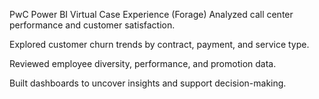 PwC Power BI Virtual Case Experience (Forage)
Analyzed call center performance and customer satisfaction.

Explored customer churn trends by contract, payment, and service type.

Reviewed employee diversity, performance, and promotion data.

Built dashboards to uncover insights and support decision-making.
